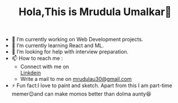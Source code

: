 # <div align="center" font-size="24px">Hola,This is Mrudula Umalkar👋</div>
<br>

- 🔭 I’m currently working on Web Development projects.
- 🌱 I’m currently learning React and ML.
- 🤔 I’m looking for help with interview preparation.
- 📫 How to reach me : 
     <ul>
  <li>Connect with me on </li> <a href="https://www.linkedin.com/in/mrudula-umalkar-9baa9b194/">Linkdein</a>
     <li>Write a mail to me on <a href="mrudulau30@gmail.com">mrudulau30@gmail.com</a></li>
  </ul>
- ⚡ Fun fact:I love to paint and sketch. Apart from this I am part-time memer😉and can make momos better than dolma aunty😆

